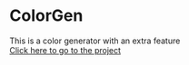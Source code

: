 # ColorGen
This is a color generator with an extra feature   
[Click here to go to the project](https://debadityan.github.io/ColorGen/)
